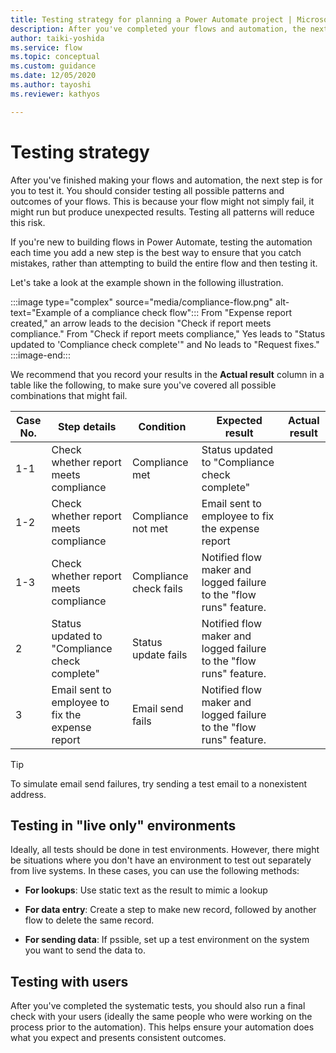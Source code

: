 ```yaml
---
title: Testing strategy for planning a Power Automate project | Microsoft Docs
description: After you've completed your flows and automation, the next step is for you to test it out. This article explains about the testing strategies you should consider.
author: taiki-yoshida
ms.service: flow
ms.topic: conceptual
ms.custom: guidance
ms.date: 12/05/2020
ms.author: tayoshi
ms.reviewer: kathyos

---
```


# Testing strategy

After you've finished making your flows and automation, the next step is for you to test it. You should consider testing all possible patterns and outcomes of your
flows. This is because your flow might not simply fail, it might run but produce
unexpected results. Testing all patterns will reduce this risk.

If you're new to building flows in Power Automate, testing the
automation each time you add a new step is the best way to ensure that you catch
mistakes, rather than attempting to build the entire flow and then testing it.

Let's take a look at the example shown in the following illustration.
<!--note from editor: Here's an attempt at a long description. What do you think? (And also, can you make this "Check whether report meets compliance"?)

![Example of a compliance check flow](media/compliance-flow.png "Example of a compliance check flow")
-->
<!--tayoshi: Looks good, thanks & updated image-->
:::image type="complex" source="media/compliance-flow.png" alt-text="Example of a compliance check flow":::
   From "Expense report created," an arrow leads to the decision "Check if report meets compliance." From "Check if report meets compliance," Yes leads to "Status updated to 'Compliance check complete'" and No leads to "Request fixes."
:::image-end:::

We recommend that you record your results in the **Actual result** column in a table like the following, to make sure you've covered all
possible combinations that might fail.

| Case No. | Step details                                  | Condition              | Expected result                                                | Actual result |
|----------|-----------------------------------------------|------------------------|----------------------------------------------------------------|---------------|
| 1-1      | Check whether report meets compliance              | Compliance met         | Status updated to "Compliance check complete"                  |              |
| 1-2      | Check whether report meets compliance              | Compliance not met     | Email sent to employee to fix the expense report<!--note from editor: Edit okay? --><!--tayoshi: Yes-->                            |               |
| 1-3      | Check whether report meets compliance              | Compliance check fails | Notified flow maker and logged failure to the "flow runs" feature. |               |
| 2        | Status updated to "Compliance check complete" | Status update fails    | Notified flow maker and logged failure to the "flow runs" feature. |               |
| 3        | Email sent to employee to fix the expense report           | Email send fails       | Notified flow maker and logged failure to the "flow runs" feature. |               |

>[!TIP]
>To simulate email send failures, try sending a test email to a nonexistent address.

## Testing in "live only" environments

Ideally, all tests should be done in test environments. However, there might be
situations where you don't have an environment to test out separately from
live systems. In these cases, you can use the following methods:

- **For lookups**: Use static text as the result to mimic a lookup

- **For data entry**: Create a step to make new record, followed by another flow
to delete the same record.

- **For sending data**: If pssible, set up a test environment on the system you want to send the
data to.<!--note from editor: Edit okay? Or by "if possible," did you mean "If possible, set up a test environment..."?-->
<!--tayoshi: Latter would be better-->

## Testing with users

After you've completed the systematic tests, you should also run a final check
with your users (ideally the same people who were working on the process prior
to the automation). This helps ensure your automation does what you expect and
presents consistent outcomes.
